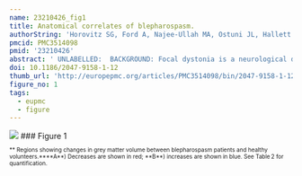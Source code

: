 ```yaml
---
name: 23210426_fig1
title: Anatomical correlates of blepharospasm.
authorString: 'Horovitz SG, Ford A, Najee-Ullah MA, Ostuni JL, Hallett M.'
pmcid: PMC3514098
pmid: '23210426'
abstract: ' UNLABELLED:  BACKGROUND: Focal dystonia is a neurological disorder characterized by unwanted muscle spasms. Blepharospasm is a focal dystonia producing an involuntary closure of the eyelid. Its etiology is unknown. OBJECTIVE: To investigate if there are structural changes in the white and grey matter of blepharospasm patients, and if the changes are related to disease features. METHODS: T1 and diffusion-weighted magnetic resonance imaging scans were collected from 14 female blepharospasm patients and 14 healthy matched controls. Grey matter volumes, fractional anisotropy (FA), and mean diffusivity maps were compared between the groups. Based on grey matter differences within the facial portion of the primary motor cortex, the corticobulbar tract was traced and compared between groups. RESULTS: Changes in grey matter in patients included the facial portion of the sensorimotor area and anterior cingulate gyrus. These changes did not correlate with disease duration. Corticobulbar tract volume and peak tract connectivity were decreased in patients compared with controls. There were no significant differences in FA or mean diffusivity between groups. CONCLUSIONS: Grey matter changes within the primary sensorimotor and the anterior cingulate cortices in blepharospasm patients may help explain involuntary eyelid closure and the abnormal sensations often reported in this condition.'
doi: 10.1186/2047-9158-1-12
thumb_url: 'http://europepmc.org/articles/PMC3514098/bin/2047-9158-1-12-1.gif'
figure_no: 1
tags:
  - eupmc
  - figure
---
```

<img src='http://europepmc.org/articles/PMC3514098/bin/2047-9158-1-12-1.jpg' style='max-height: 300px'>
### Figure 1
<p style='font-size: 10px;'>** Regions showing changes in grey matter volume between blepharospasm patients and healthy volunteers.****A**) Decreases are shown in red; **B**) increases are shown in blue. See Table <xref ref-type="table" rid="T2">2</xref> for quantification.</p>